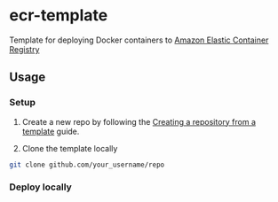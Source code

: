 # ecr-template
Template for deploying Docker containers to [Amazon Elastic Container 
Registry](https://aws.amazon.com/ecr)

## Usage

### Setup

1. Create a new repo by following the [Creating a repository from a 
   template](https://docs.github.com/en/repositories/creating-and-managing-repositories/creating-a-repository-from-a-template) 
   guide.

2. Clone the template locally

```bash
git clone github.com/your_username/repo
```

### Deploy locally
